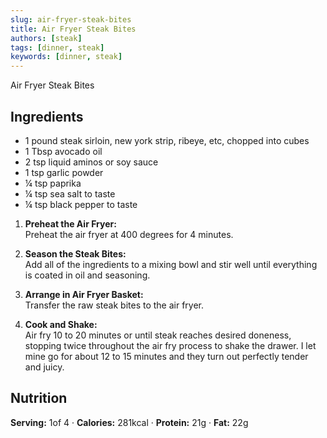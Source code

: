 ```yaml
---
slug: air-fryer-steak-bites
title: Air Fryer Steak Bites
authors: [steak]
tags: [dinner, steak]
keywords: [dinner, steak]
---
```



Air Fryer Steak Bites

<!-- <img src="/img/air-fryer-steak-bites.jpg" alt="Air Fryer Steak Bites Picture"/> -->

<!-- truncate -->

## Ingredients
- 1 pound steak sirloin, new york strip, ribeye, etc, chopped into cubes
- 1 Tbsp avocado oil
- 2 tsp liquid aminos or soy sauce
- 1 tsp garlic powder
- ¼ tsp paprika
- ¼ tsp sea salt to taste
- ¼ tsp black pepper to taste

1. **Preheat the Air Fryer:**  
Preheat the air fryer at 400 degrees for 4 minutes.

2. **Season the Steak Bites:**  
Add all of the ingredients to a mixing bowl and stir well until everything is coated in oil and seasoning.

3. **Arrange in Air Fryer Basket:**  
Transfer the raw steak bites to the air fryer.

4. **Cook and Shake:**  
Air fry 10 to 20 minutes or until steak reaches desired doneness, stopping twice throughout the air fry process to shake the drawer. I let mine go for about 12 to 15 minutes and they turn out perfectly tender and juicy.

## Nutrition
**Serving:** 1of 4 · **Calories:** 281kcal · **Protein:** 21g · **Fat:** 22g